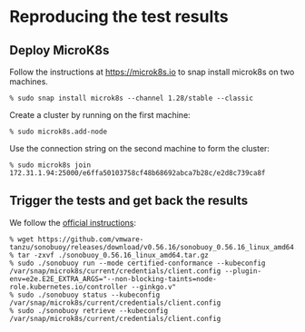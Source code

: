 # Reproducing the test results

## Deploy MicroK8s

Follow the instructions at https://microk8s.io to snap install microk8s on two machines.
```console
% sudo snap install microk8s --channel 1.28/stable --classic
```

Create a cluster by running on the first machine:
```console
% sudo microk8s.add-node
```

Use the connection string on the second machine to form the cluster:
```console
% sudo microk8s join 172.31.1.94:25000/e6ffa50103758cf48b68692abca7b28c/e2d8c739ca8f
``` 

## Trigger the tests and get back the results

We follow the [official instructions](https://github.com/cncf/k8s-conformance/blob/master/instructions.md):

```console
% wget https://github.com/vmware-tanzu/sonobuoy/releases/download/v0.56.16/sonobuoy_0.56.16_linux_amd64.tar.gz
% tar -zxvf ./sonobuoy_0.56.16_linux_amd64.tar.gz
% sudo ./sonobuoy run --mode certified-conformance --kubeconfig /var/snap/microk8s/current/credentials/client.config --plugin-env=e2e.E2E_EXTRA_ARGS="--non-blocking-taints=node-role.kubernetes.io/controller --ginkgo.v"
% sudo ./sonobuoy status --kubeconfig /var/snap/microk8s/current/credentials/client.config
% sudo ./sonobuoy retrieve --kubeconfig /var/snap/microk8s/current/credentials/client.config
```
